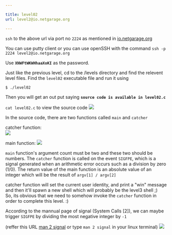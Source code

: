 ```yaml
---

title: level02
url: level2@io.netgarage.org

---
```


`ssh` to the above url via port no `2224` as mentioned in [io.netgarage.org](http://io.netgarage.org/)

You can use putty client or you can use openSSH with the command `ssh -p 2224 level2@io.netgarage.org`

Use __`XNWFtWKWHhaaXoKI`__ as the password. 

Just like the previous level, cd to the /levels directory and find the relevent level files. Find the `level02` executable file and run it using

    $ ./level02
    
Then you will get an out put saying __`source code is available in level02.c`__ 

`cat level02.c` to view the source code
![](https://user-images.githubusercontent.com/37071700/75685661-ef826d80-5cc0-11ea-8b25-d87e87f8ae20.PNG)

In the source code, there are two functions called `main` and `catcher`

catcher function:<br>
![](https://user-images.githubusercontent.com/37071700/75687846-708f3400-5cc4-11ea-8923-d176924e54bc.PNG)

main function:
![](https://user-images.githubusercontent.com/37071700/75687850-7258f780-5cc4-11ea-8e62-63e7f53913ca.PNG)

`main` function's argument count must be two and these two should be numbers. The `catcher` function is called on the event `SIGFPE`, which is a signal generated when an arithmetic error occurs such as a division by zero (1/0). The return value of the main function is an absolute value of an integer which will be the result of `argv[1] / argv[2]`

catcher function will set the current user identity, and print a "win" message and then it'll spawn a new shell which will probably be the level3 shell ;)<br>So, its obvious that we need to somehow invoke the `catcher` function in order to complete this level. :)

According to the mannual page of signal (System Calls [2]), we can maybe trigger `SIGFPE` by dividing the most negative integer by `-1`

(reffer this URL [man 2 signal](https://linux.die.net/man/2/signal) or type `man 2 signal` in your linux terminal)
![](https://user-images.githubusercontent.com/37071700/75691524-3f196700-5cca-11ea-9663-9fe08876c57a.PNG)

